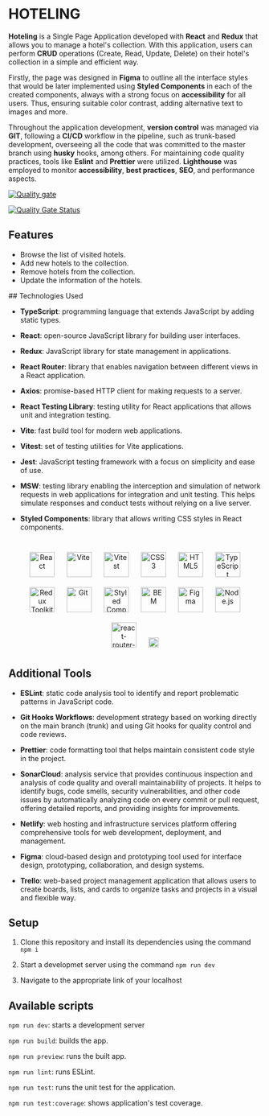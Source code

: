 # HOTELING

**Hoteling** is a Single Page Application developed with **React** and **Redux** that allows you to manage a hotel's collection. With this application, users can perform **CRUD** operations (Create, Read, Update, Delete) on their hotel's collection in a simple and efficient way.

Firstly, the page was designed in **Figma** to outline all the interface styles that would be later implemented using **Styled Components** in each of the created components, always with a strong focus on **accessibility** for all users. Thus, ensuring suitable color contrast, adding alternative text to images and more.

Throughout the application development, **version control** was managed via **GIT**, following a **CI/CD** workflow in the pipeline, such as trunk-based development, overseeing all the code that was committed to the master branch using **husky** hooks, among others. For maintaining code quality practices, tools like **Eslint** and **Prettier** were utilized. **Lighthouse** was employed to monitor **accessibility**, **best practices**, **SEO**, and performance aspects.

[![Quality gate](https://sonarcloud.io/api/project_badges/quality_gate?project=isdi-coders-2023_Adria-Cruzado-Final-Project-front-202309-bcn)](https://sonarcloud.io/summary/new_code?id=isdi-coders-2023_Adria-Cruzado-Final-Project-front-202309-bcn)

[![Quality Gate Status](https://sonarcloud.io/api/project_badges/measure?project=isdi-coders-2023_Adria-Cruzado-Final-Project-front-202309-bcn&metric=alert_status)](https://sonarcloud.io/summary/new_code?id=isdi-coders-2023_Adria-Cruzado-Final-Project-front-202309-bcn)

## Features

- Browse the list of visited hotels.
- Add new hotels to the collection.
- Remove hotels from the collection.
- Update the information of the hotels.

## Technologies Used

- **TypeScript**: programming language that extends JavaScript by adding static types.

- **React**: open-source JavaScript library for building user interfaces.

- **Redux**: JavaScript library for state management in applications.

- **React Router**: library that enables navigation between different views in a React application.

- **Axios**: promise-based HTTP client for making requests to a server.

- **React Testing Library**: testing utility for React applications that allows unit and integration testing.

- **Vite**: fast build tool for modern web applications.

- **Vitest**: set of testing utilities for Vite applications.

- **Jest**: JavaScript testing framework with a focus on simplicity and ease of use.

- **MSW**: testing library enabling the interception and simulation of network requests in web applications for integration and unit testing. This helps simulate responses and conduct tests without relying on a live server.

- **Styled Components**: library that allows writing CSS styles in React components.

<br/>

<div align="center">  
<a href="https://reactjs.org/" target="_blank"><img style="margin: 10px" src="https://profilinator.rishav.dev/skills-assets/react-original-wordmark.svg" alt="React" height="50" /></a>  
<a href="https://vitejs.dev/" target="_blank"><img style="margin: 10px" src="https://vitejs.dev/logo-with-shadow.png" alt="Vite" height="50" /></a>  
<a href="https://vitest.dev/" target="_blank"><img style="margin: 10px" src="https://user-images.githubusercontent.com/11247099/145112184-a9ff6727-661c-439d-9ada-963124a281f7.png" alt="Vitest" height="50" /></a>  
<a href="https://www.w3schools.com/css/" target="_blank"><img style="margin: 10px" src="https://profilinator.rishav.dev/skills-assets/css3-original-wordmark.svg" alt="CSS3" height="50" /></a>  
<a href="https://en.wikipedia.org/wiki/HTML5" target="_blank"><img style="margin: 10px" src="https://profilinator.rishav.dev/skills-assets/html5-original-wordmark.svg" alt="HTML5" height="50" /></a> 
<a href="https://www.typescriptlang.org/" target="_blank"><img style="margin: 10px" src="https://profilinator.rishav.dev/skills-assets/typescript-original.svg" alt="TypeScript" height="50" /></a>  
<a href="https://redux-toolkit.js.org/" target="_blank"><img style="margin: 10px" src="https://profilinator.rishav.dev/skills-assets/redux-original.svg" alt="Redux Toolkit" height="50" /></a>  
<a href="https://github.com/" target="_blank"><img style="margin: 10px" src="https://profilinator.rishav.dev/skills-assets/git-scm-icon.svg" alt="Git" height="50" /></a>  
<a href="https://styled-components.com/" target="_blank"><img style="margin: 10px" src="https://profilinator.rishav.dev/skills-assets/styled-components.png" alt="Styled Components" height="50" /></a>  
<a href="http://getbem.com/" target="_blank"><img style="margin: 10px" src="https://profilinator.rishav.dev/skills-assets/bem.svg" alt="BEM" height="50" /></a>  
<a href="https://www.figma.com/" target="_blank"><img style="margin: 10px" src="https://profilinator.rishav.dev/skills-assets/figma-icon.svg" alt="Figma" height="50" /></a>  
<a href="https://nodejs.org/" target="_blank"><img style="margin: 10px" src="https://profilinator.rishav.dev/skills-assets/nodejs-original-wordmark.svg" alt="Node.js" height="50" /></a>  
<a href="https://reactrouter.com/en/main" target="_blank"><img style="margin: 10px" src="https://reactrouter.com/_brand/react-router-mark-color.png" alt="react-router-dom" height="50" /></a>  
<a href="https://reactrouter.com/en/main" target="_blank"><img style="margin: 10px" src="https://upload.wikimedia.org/wikipedia/commons/thumb/d/d1/Axios_%28computer_library%29_logo.svg/1280px-Axios_%28computer_library%29_logo.svg.png" alt="Axios" height="20" /></a>  
</div>

## Additional Tools

- **ESLint**: static code analysis tool to identify and report problematic patterns in JavaScript code.

- **Git Hooks Workflows**: development strategy based on working directly on the main branch (trunk) and using Git hooks for quality control and code reviews.

- **Prettier**: code formatting tool that helps maintain consistent code style in the project.

- **SonarCloud**: analysis service that provides continuous inspection and analysis of code quality and overall maintainability of projects. It helps to identify bugs, code smells, security vulnerabilities, and other code issues by automatically analyzing code on every commit or pull request, offering detailed reports, and providing insights for improvements.

- **Netlify**: web hosting and infrastructure services platform offering comprehensive tools for web development, deployment, and management.

- **Figma**: cloud-based design and prototyping tool used for interface design, prototyping, collaboration, and design systems.

- **Trello**: web-based project management application that allows users to create boards, lists, and cards to organize tasks and projects in a visual and flexible way.

## Setup

1. Clone this repository and install its dependencies using the command `npm i`

2. Start a developmet server using the command `npm run dev`

3. Navigate to the appropriate link of your localhost

## Available scripts

`npm run dev`: starts a development server

`npm run build`: builds the app.

`npm run preview`: runs the built app.

`npm run lint`: runs ESLint.

`npm run test`: runs the unit test for the application.

`npm run test:coverage`: shows application's test coverage.
